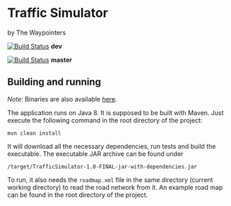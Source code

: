 # Traffic Simulator
by The Waypointers

[![Build Status](https://travis-ci.org/TheWaypointers/TrafficSimulator.svg?branch=dev)](https://travis-ci.org/TheWaypointers/TrafficSimulator) **dev**

[![Build Status](https://travis-ci.org/TheWaypointers/TrafficSimulator.svg?branch=master)](https://travis-ci.org/TheWaypointers/TrafficSimulator) **master**

## Building and running

*Note:* Binaries are also available [here](https://github.com/TheWaypointers/TrafficSimulator/releases/tag/v1.0).

The application runs on Java 8. It is supposed to be built with Maven. Just execute the following command in the root directory of the project:
```
mvn clean install
```
It will download all the necessary dependencies, run tests and build the executable. The executable JAR archive can be found under 
```
/target/TrafficSimulator-1.0-FINAL-jar-with-dependencies.jar
```
To run, it also needs the `roadmap.xml` file in the same directory (current working directory) to read the road network from it. An example road map can be found in the root directory of the project.
